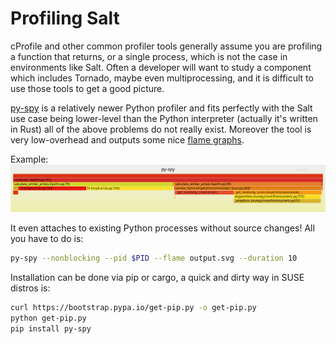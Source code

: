 # Profiling Salt

cProfile and other common profiler tools generally assume you are profiling a function that returns, or a single process, which is not the case in environments like Salt. Often a developer will want to study a component which includes Tornado, maybe even multiprocessing, and it is difficult to use those tools to get a good picture.

[py-spy](https://github.com/benfred/py-spy) is a relatively newer Python profiler and fits perfectly with the Salt use case being lower-level than the Python interpreter (actually it's written in Rust) all of the above problems do not really exist. Moreover the tool is very low-overhead and outputs some nice [flame graphs](http://www.brendangregg.com/flamegraphs.html).

Example:
![](https://raw.githubusercontent.com/benfred/py-spy/master/images/flamegraph.svg?sanitize=true)

It even attaches to existing Python processes without source changes! All you have to do is:

```bash
py-spy --nonblocking --pid $PID --flame output.svg --duration 10
```

Installation can be done via pip or cargo, a quick and dirty way in SUSE distros is:

```bash
curl https://bootstrap.pypa.io/get-pip.py -o get-pip.py
python get-pip.py
pip install py-spy
```
